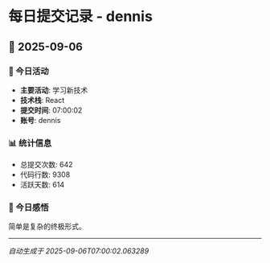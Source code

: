 # 每日提交记录 - dennis

## 📅 2025-09-06

### 🎯 今日活动
- **主要活动**: 学习新技术
- **技术栈**: React
- **提交时间**: 07:00:02
- **账号**: dennis

### 📊 统计信息
- 总提交次数: 642
- 代码行数: 9308
- 活跃天数: 614

### 💭 今日感悟
简单是复杂的终极形式。

---
*自动生成于 2025-09-06T07:00:02.063289*
